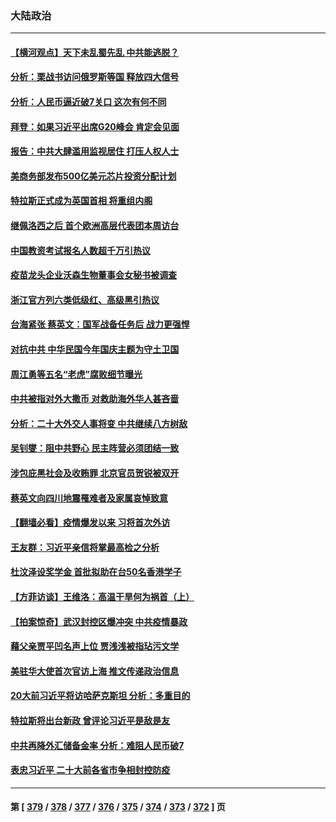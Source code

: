 ### 大陆政治
---
#### [【横河观点】天下未乱蜀先乱 中共能逃脱？](../../pages/ncid277/n13818826.md) 
#### [分析：栗战书访问俄罗斯等国 释放四大信号](../../pages/ncid277/n13818785.md) 
#### [分析：人民币逼近破7关口 这次有何不同](../../pages/ncid277/n13818747.md) 
#### [拜登：如果习近平出席G20峰会 肯定会见面](../../pages/ncid277/n13818775.md) 
#### [报告：中共大肆滥用监视居住 打压人权人士](../../pages/ncid277/n13818714.md) 
#### [美商务部发布500亿美元芯片投资分配计划](../../pages/ncid277/n13818517.md) 
#### [特拉斯正式成为英国首相 将重组内阁](../../pages/ncid277/n13818630.md) 
#### [继佩洛西之后 首个欧洲高层代表团本周访台](../../pages/ncid277/n13818598.md) 
#### [中国教资考试报名人数超千万引热议](../../pages/ncid277/n13818431.md) 
#### [疫苗龙头企业沃森生物董事会女秘书被调查](../../pages/ncid277/n13818428.md) 
#### [浙江官方列六类低级红、高级黑引热议](../../pages/ncid277/n13818427.md) 
#### [台海紧张 蔡英文：国军战备任务后 战力更强悍](../../pages/ncid277/n13818392.md) 
#### [对抗中共 中华民国今年国庆主题为守土卫国](../../pages/ncid277/n13818356.md) 
#### [周江勇等五名“老虎”腐败细节曝光](../../pages/ncid277/n13818374.md) 
#### [中共被指对外大撒币 对救助海外华人甚吝啬](../../pages/ncid277/n13818301.md) 
#### [分析：二十大外交人事将变 中共继续八方树敌](../../pages/ncid277/n13818209.md) 
#### [吴钊燮：阻中共野心 民主阵营必须团结一致](../../pages/ncid277/n13818287.md) 
#### [涉包庇黑社会及收贿罪 北京官员贺锐被双开](../../pages/ncid277/n13818296.md) 
#### [蔡英文向四川地震罹难者及家属哀悼致意](../../pages/ncid277/n13818235.md) 
#### [【翻墙必看】疫情爆发以来 习将首次外访](../../pages/ncid277/n13818270.md) 
#### [王友群：习近平亲信将掌最高检之分析](../../pages/ncid277/n13818080.md) 
#### [杜汶泽设奖学金 首批拟助在台50名香港学子](../../pages/ncid277/n13818054.md) 
#### [【方菲访谈】王维洛：高温干旱何为祸首（上）](../../pages/ncid277/n13818041.md) 
#### [【拍案惊奇】武汉封控区爆冲突 中共疫情暴政](../../pages/ncid277/n13818036.md) 
#### [藉父亲贾平凹名声上位 贾浅浅被指玷污文学](../../pages/ncid277/n13818055.md) 
#### [美驻华大使首次官访上海 推文传递政治信息](../../pages/ncid277/n13818046.md) 
#### [20大前习近平将访哈萨克斯坦 分析：多重目的](../../pages/ncid277/n13817976.md) 
#### [特拉斯将出台新政 曾评论习近平是敌是友](../../pages/ncid277/n13817860.md) 
#### [中共再降外汇储备金率 分析：难阻人民币破7](../../pages/ncid277/n13817982.md) 
#### [表忠习近平 二十大前各省市争相封控防疫](../../pages/ncid277/n13817994.md) 

---
#### 第 [ [379](./379.md) / [378](./378.md) / [377](./377.md) / [376](./376.md) / [375](./375.md) / [374](./374.md) / [373](./373.md) / [372](./372.md) ] 页
